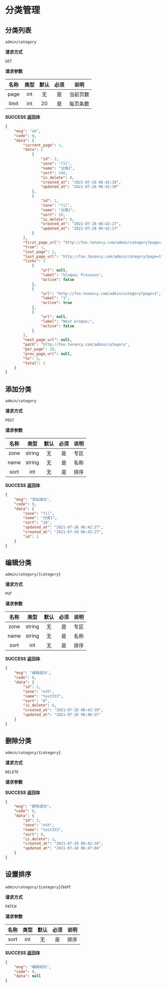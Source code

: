 # 分类管理

## 分类列表

`admin/category`

**请求方式**

`GET`

**请求参数**

|  名称  |  类型  | 默认 | 必须 |         说明         |
| :----: | :----: | :--: | :--: | :------------------: |
| page  |  int   |  无  |  是  |       当前页数      |
| limit  |  int   |  20  |   是 |       每页条数       |

**SUCCESS 返回体**

```json
{
    "msg": "ok",
    "code": 0,
    "data": {
        "current_page": 1,
        "data": [
            {
                "id": 2,
                "zone": "fil",
                "name": "分类2",
                "sort": 100,
                "is_delete": 0,
                "created_at": "2021-07-28 06:42:39",
                "updated_at": "2021-07-28 06:42:39"
            },
            {
                "id": 1,
                "zone": "fil",
                "name": "分类1",
                "sort": 10,
                "is_delete": 0,
                "created_at": "2021-07-28 06:42:27",
                "updated_at": "2021-07-28 06:42:27"
            }
        ],
        "first_page_url": "http://foo.tenancy.com/admin/category?page=1",
        "from": 1,
        "last_page": 1,
        "last_page_url": "http://foo.tenancy.com/admin/category?page=1",
        "links": [
            {
                "url": null,
                "label": "&laquo; Previous",
                "active": false
            },
            {
                "url": "http://foo.tenancy.com/admin/category?page=1",
                "label": "1",
                "active": true
            },
            {
                "url": null,
                "label": "Next &raquo;",
                "active": false
            }
        ],
        "next_page_url": null,
        "path": "http://foo.tenancy.com/admin/category",
        "per_page": 20,
        "prev_page_url": null,
        "to": 2,
        "total": 2
    }
}
```

## 添加分类

`admin/category`

**请求方式**

`POST`

**请求参数**

|   名称   |  类型  | 默认 | 必须 |                说明                 |
| :------: | :----: | :--: | :--: | :---------------------------------: |
|   zone   | string |  无  |  是  |                专区                 |
|   name   | string |  无  |  是  |                名称                 |
|   sort   | int |  无  |  是  |                排序                 |

**SUCCESS 返回体**

```json
{
    "msg": "添加成功",
    "code": 0,
    "data": {
        "zone": "fil",
        "name": "分类1",
        "sort": "10",
        "updated_at": "2021-07-28 06:42:27",
        "created_at": "2021-07-28 06:42:27",
        "id": 1
    }
}
```



## 编辑分类

`admin/category/{category}`

**请求方式**

`PUT`

**请求参数**

|   名称   |  类型  | 默认 | 必须 |                说明                 |
| :------: | :----: | :--: | :--: | :---------------------------------: |
|   zone   | string |  无  |  是  |                专区                 |
|   name   | string |  无  |  是  |                名称                 |
|   sort   | int |  无  |  是  |                排序                 |

**SUCCESS 返回体**

```json
{
    "msg": "编辑成功",
    "code": 0,
    "data": {
        "id": 2,
        "zone": "eth",
        "name": "test333",
        "sort": "0",
        "is_delete": 0,
        "created_at": "2021-07-28 06:42:39",
        "updated_at": "2021-07-28 06:46:37"
    }
}
```

## 删除分类

`admin/category/{category}`

**请求方式**

`DELETE`

**请求参数**


**SUCCESS 返回体**

```json
{
    "msg": "删除成功",
    "code": 0,
    "data": {
        "id": 2,
        "zone": "eth",
        "name": "test333",
        "sort": 0,
        "is_delete": 1,
        "created_at": "2021-07-28 06:42:39",
        "updated_at": "2021-07-28 06:47:04"
    }
}
```

## 设置排序

`admin/category/{category}`/sort

**请求方式**

`PATCH`

**请求参数**

|   名称   |  类型  | 默认 | 必须 |                说明                 |
| :------: | :----: | :--: | :--: | :---------------------------------: |
|   sort   | int |  无  |  是  |                排序                 |


**SUCCESS 返回体**

```json
{
    "msg": "编辑成功",
    "code": 0,
    "data": null
}
```
